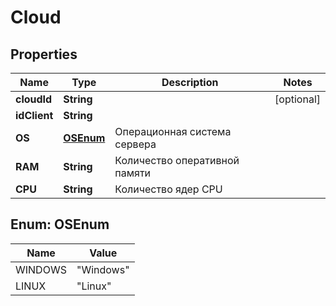 # Cloud

## Properties
Name | Type | Description | Notes
------------ | ------------- | ------------- | -------------
**cloudId** | **String** |  |  [optional]
**idClient** | **String** |  | 
**OS** | [**OSEnum**](#OSEnum) | Операционная система сервера | 
**RAM** | **String** | Количество оперативной памяти | 
**CPU** | **String** | Количество ядер CPU | 

<a name="OSEnum"></a>
## Enum: OSEnum
Name | Value
---- | -----
WINDOWS | &quot;Windows&quot;
LINUX | &quot;Linux&quot;